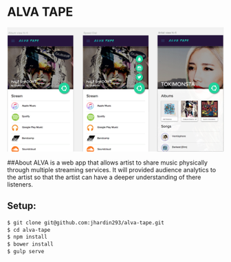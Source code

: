 # ALVA TAPE
![Alt text](/Design/Alva-tape.png?raw=true)

##About
ALVA is a web app that allows artist to share music physically through multiple streaming services. It will provided audience analytics to the artist so that the artist can have a deeper understanding of there listeners. 


## Setup:

```bash
$ git clone git@github.com:jhardin293/alva-tape.git
$ cd alva-tape
$ npm install
$ bower install
$ gulp serve
```


